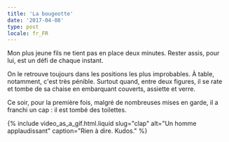 ```yaml
---
title: 'La bougeotte'
date: '2017-04-08'
type: post
locale: fr_FR
---
```


Mon plus jeune fils ne tient pas en place deux minutes. Rester assis, pour lui, est un défi de chaque instant.

<!-- more -->

On le retrouve toujours dans les positions les plus improbables. À table, notamment, c'est très pénible. Surtout quand, entre deux figures, il se rate et tombe de sa chaise en embarquant couverts, assiette et verre.

Ce soir, pour la première fois, malgré de nombreuses mises en garde, il a franchi un cap : il est tombé des toilettes.

{% include video_as_a_gif.html.liquid
slug="clap"
alt="Un homme applaudissant"
caption="Rien à dire. Kudos."
%}
